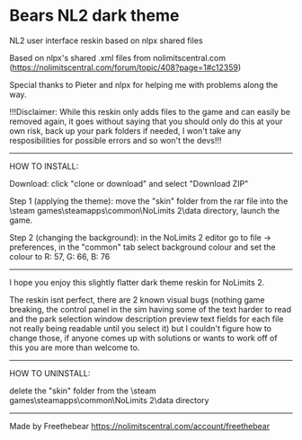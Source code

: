 # Bears NL2 dark theme
 NL2 user interface reskin based on nlpx shared files
 
Based on nlpx's shared .xml files from nolimitscentral.com
(https://nolimitscentral.com/forum/topic/408?page=1#c12359)

Special thanks to Pieter and nlpx for helping me with problems along the way.

!!!Disclaimer: While this reskin only adds files to the game and can easily be removed again, it goes without saying that
 you should only do this at your own risk, back up your park folders if needed, I won't take any resposibilities for possible
errors and so won't the devs!!!

---------------------------------

HOW TO INSTALL:

Download: click  "clone or download" and select "Download ZIP"

Step 1 (applying the theme): move the "skin" folder from the rar file into the \steam games\steamapps\common\NoLimits 2\data 
		               directory, launch the game.

Step 2 (changing the background): in the NoLimits 2 editor go to file -> preferences, in the "common" tab select
			       background colour and set the colour to R: 57, G: 66, B: 76

---------------------------------

I hope you enjoy this slightly flatter dark theme reskin for NoLimits 2.

The reskin isnt perfect, there are 2 known visual bugs (nothing game breaking, the control panel in the sim
having some of the text harder to read and the park selection window description preview text fields for each file not really being
readable until you select it) but I couldn't figure how to change those, if anyone comes up with solutions or wants to
work off of this you are more than welcome to.

---------------------------------

HOW TO UNINSTALL:

delete the "skin" folder from the \steam games\steamapps\common\NoLimits 2\data directory

---------------------------------

Made by Freethebear
https://nolimitscentral.com/account/freethebear
